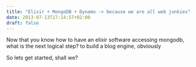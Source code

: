 ```yaml
---
title: "Elixir + MongoDB + Dynamo -> because we are all web junkies"
date: 2013-07-13T17:14:57+02:00
draft: false
---
```


Now that you know how to have an elixir software accessing mongodb, what is the next logical step?
to build a blog engine, obviously

So lets get started, shall we?

